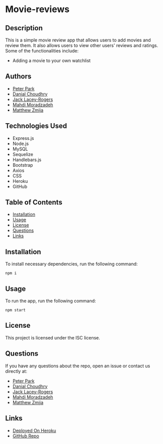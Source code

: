 # Movie-reviews

## Description
This is a simple movie review app that allows users to add movies and review them. It also allows users to view other users' reviews and ratings.
Some of the functionalities include:
* Adding a movie to your own watchlist

## Authors
* [Peter Park](github.com/qkr0wns)
* [Danial Choudhry](github.com/DanialDevelops)
* [Jack Lacey-Rogers](github.com/jlaceyrogers)
* [Mahdi Moradzadeh](github.com/Mahdi-Moradzadeh)
* [Matthew Zmija](github.com/matthewzmija)

## Technologies Used
* Express.js
* Node.js
* MySQL
* Sequelize
* Handlebars.js
* Bootstrap
* Axios
* CSS
* Heroku
* GitHub

## Table of Contents
* [Installation](#installation)
* [Usage](#usage)
* [License](#license)
* [Questions](#questions)
* [Links](#links)

## Installation
To install necessary dependencies, run the following command:
```
npm i
```

## Usage
To run the app, run the following command:
```
npm start
```

## License
This project is licensed under the ISC license.

## Questions
If you have any questions about the repo, open an issue or contact us directly at:
* [Peter Park](github.com/qkr0wns)
* [Danial Choudhry](github.com/DanialDevelops)
* [Jack Lacey-Rogers](github.com/jlaceyrogers)
* [Mahdi Moradzadeh](github.com/Mahdi-Moradzadeh)
* [Matthew Zmija](github.com/matthewzmija)

## Links
* [Deployed On Heroku](https://movie-reviews-2021.herokuapp.com/)
* [GitHub Repo](https://github.com/DanialDevelops/movie-review)
